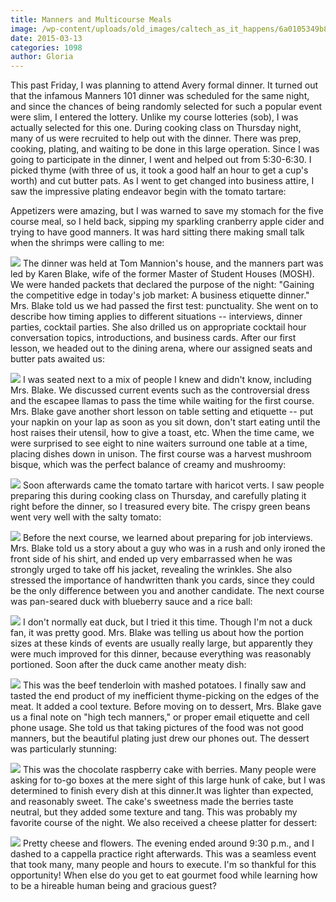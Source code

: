```yaml
---
title: Manners and Multicourse Meals
image: /wp-content/uploads/old_images/caltech_as_it_happens/6a0105349b8251970b01bb07fb0cbc970d.jpg
date: 2015-03-13
categories: 1098
author: Gloria
---
```


This past Friday, I was planning to attend Avery formal dinner. It turned out that the infamous Manners 101 dinner was scheduled for the same night, and since the chances of being randomly selected for such a popular event were slim, I entered the lottery. Unlike my course lotteries (sob), I was actually selected for this one. During cooking class on Thursday night, many of us were recruited to help out with the dinner. There was prep, cooking, plating, and waiting to be done in this large operation. Since I was going to participate in the dinner, I went and helped out from 5:30-6:30. I picked thyme (with three of us, it took a good half an hour to get a cup's worth) and cut butter pats. As I went to get changed into business attire, I saw the impressive plating endeavor begin with the tomato tartare:

Appetizers were amazing, but I was warned to save my stomach for the five course meal, so I held back, sipping my sparkling cranberry apple cider and trying to have good manners. It was hard sitting there making small talk when the shrimps were calling to me:


![](/old_images/caltech_as_it_happens/6a0105349b8251970b01bb07fb0cb6970d.jpg)
The dinner was held at Tom Mannion's house, and the manners part was led by Karen Blake, wife of the former Master of Student Houses (MOSH). We were handed packets that declared the purpose of the night: "Gaining the competitive edge in today's job market: A business etiquette dinner." Mrs. Blake told us we had passed the first test: punctuality. She went on to describe how timing applies to different situations -- interviews, dinner parties, cocktail parties. She also drilled us on appropriate cocktail hour conversation topics, introductions, and business cards. After our first lesson, we headed out to the dining arena, where our assigned seats and butter pats awaited us:


![](/old_images/caltech_as_it_happens/6a0105349b8251970b01b8d0e08b81970c.png)
I was seated next to a mix of people I knew and didn't know, including Mrs. Blake. We discussed current events such as the controversial dress and the escapee llamas to pass the time while waiting for the first course. Mrs. Blake gave another short lesson on table setting and etiquette -- put your napkin on your lap as soon as you sit down, don't start eating until the host raises their utensil, how to give a toast, etc. When the time came, we were surprised to see eight to nine waiters surround one table at a time, placing dishes down in unison. The first course was a harvest mushroom bisque, which was the perfect balance of creamy and mushroomy:


![](/old_images/caltech_as_it_happens/6a0105349b8251970b01b7c7574664970b.jpg)
Soon afterwards came the tomato tartare with haricot verts. I saw people preparing this during cooking class on Thursday, and carefully plating it right before the dinner, so I treasured every bite. The crispy green beans went very well with the salty tomato:


![](/old_images/caltech_as_it_happens/6a0105349b8251970b01bb07fb0cd6970d.jpg)
Before the next course, we learned about preparing for job interviews. Mrs. Blake told us a story about a guy who was in a rush and only ironed the front side of his shirt, and ended up very embarrassed when he was strongly urged to take off his jacket, revealing the wrinkles. She also stressed the importance of handwritten thank you cards, since they could be the only difference between you and another candidate. The next course was pan-seared duck with blueberry sauce and a rice ball:


![](/old_images/caltech_as_it_happens/6a0105349b8251970b01b8d0e08b96970c.jpg)
I don't normally eat duck, but I tried it this time. Though I'm not a duck fan, it was pretty good. Mrs. Blake was telling us about how the portion sizes at these kinds of events are usually really large, but apparently they were much improved for this dinner, because everything was reasonably portioned. Soon after the duck came another meaty dish:


![](/old_images/caltech_as_it_happens/6a0105349b8251970b01bb07fb0ce6970d.jpg)
This was the beef tenderloin with mashed potatoes. I finally saw and tasted the end product of my inefficient thyme-picking on the edges of the meat. It added a cool texture. Before moving on to dessert, Mrs. Blake gave us a final note on "high tech manners," or proper email etiquette and cell phone usage. She told us that taking pictures of the food was not good manners, but the beautiful plating just drew our phones out. The dessert was particularly stunning:


![](/old_images/caltech_as_it_happens/6a0105349b8251970b01b7c75746a0970b.jpg)
This was the chocolate raspberry cake with berries. Many people were asking for to-go boxes at the mere sight of this large hunk of cake, but I was determined to finish every dish at this dinner.It was lighter than expected, and reasonably sweet. The cake's sweetness made the berries taste neutral, but they added some texture and tang. This was probably my favorite course of the night. We also received a cheese platter for dessert:


![](/old_images/caltech_as_it_happens/6a0105349b8251970b01bb07fb0d17970d.jpg)
Pretty cheese and flowers. The evening ended around 9:30 p.m., and I dashed to a cappella practice right afterwards. This was a seamless event that took many, many people and hours to execute. I'm so thankful for this opportunity! When else do you get to eat gourmet food while learning how to be a hireable human being and gracious guest?
